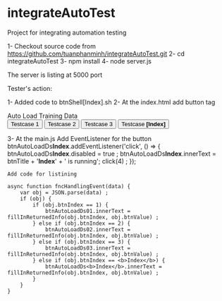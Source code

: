 # integrateAutoTest
Project for integrating automation testing

1- Checkout source code from https://github.com/tuanphanminh/integrateAutoTest.git
2- cd integrateAutoTest
3- npm install 
4- node server.js 


The server is listing at 5000 port

Tester's action:

1- Added code to btnShell[Index].sh 
2- At the index.html add button tag 
   <main class="container">
        Auto Load Training Data
       <div class="btn-group btn-group-justified">
           <button class="btn btn-primary  btnAutoLoadDs01">Testcase 1</button>
           <button class="btn btn-primary  btnAutoLoadDs02">Testcase 2</button>
           <button class="btn btn-primary  btnAutoLoadDs03">Testcase 3</button>
           <button class="btn btn-primary  btnAutoLoadDs04">Testcase <b>[Index] </b></button>   
   </main>

3- At the main.js
    Add EventListener for the button
    btnAutoLoadDs<b>Index</b>.addEventListener('click', () => {
        btnAutoLoadDs<b>Index</b>.disabled = true ;
        btnAutoLoadDs<b>Index</b>.innerText = btnTitle + '<b>Index</b>' + ' is running';
        click(4) ;
    });
    
    Add code for listining 
    
    async function fncHandlingEvent(data) {
        var obj = JSON.parse(data) ;
        if (obj) {
            if (obj.btnIndex == 1) {
                btnAutoLoadDs01.innerText = fillInReturnedInfo(obj.btnIndex, obj.btnValue) ;
            } else if (obj.btnIndex == 2) {
                btnAutoLoadDs02.innerText = fillInReturnedInfo(obj.btnIndex, obj.btnValue) ;
            } else if (obj.btnIndex == 3) {
                btnAutoLoadDs03.innerText = fillInReturnedInfo(obj.btnIndex, obj.btnValue) ;
            } else if (obj.btnIndex == <b>Index</b>) {
                btnAutoLoadDs<b>Index</b>.innerText = fillInReturnedInfo(obj.btnIndex, obj.btnValue) ;
            }
        }
    }
